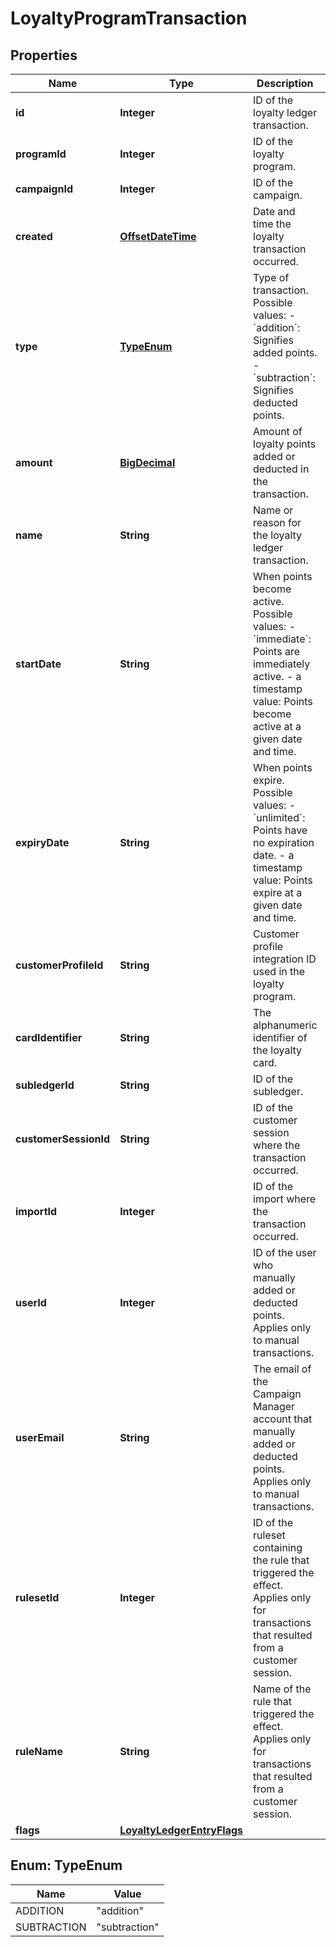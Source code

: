 

# LoyaltyProgramTransaction

## Properties

Name | Type | Description | Notes
------------ | ------------- | ------------- | -------------
**id** | **Integer** | ID of the loyalty ledger transaction. | 
**programId** | **Integer** | ID of the loyalty program. | 
**campaignId** | **Integer** | ID of the campaign. |  [optional]
**created** | [**OffsetDateTime**](OffsetDateTime.md) | Date and time the loyalty transaction occurred. | 
**type** | [**TypeEnum**](#TypeEnum) | Type of transaction. Possible values:   - &#x60;addition&#x60;: Signifies added points.   - &#x60;subtraction&#x60;: Signifies deducted points.  | 
**amount** | [**BigDecimal**](BigDecimal.md) | Amount of loyalty points added or deducted in the transaction. | 
**name** | **String** | Name or reason for the loyalty ledger transaction. | 
**startDate** | **String** | When points become active. Possible values:   - &#x60;immediate&#x60;: Points are immediately active.   - a timestamp value: Points become active at a given date and time.  | 
**expiryDate** | **String** | When points expire. Possible values:   - &#x60;unlimited&#x60;: Points have no expiration date.   - a timestamp value: Points expire at a given date and time.  | 
**customerProfileId** | **String** | Customer profile integration ID used in the loyalty program. |  [optional]
**cardIdentifier** | **String** | The alphanumeric identifier of the loyalty card.  |  [optional]
**subledgerId** | **String** | ID of the subledger. | 
**customerSessionId** | **String** | ID of the customer session where the transaction occurred. |  [optional]
**importId** | **Integer** | ID of the import where the transaction occurred. |  [optional]
**userId** | **Integer** | ID of the user who manually added or deducted points. Applies only to manual transactions. |  [optional]
**userEmail** | **String** | The email of the Campaign Manager account that manually added or deducted points. Applies only to manual transactions. |  [optional]
**rulesetId** | **Integer** | ID of the ruleset containing the rule that triggered the effect. Applies only for transactions that resulted from a customer session. |  [optional]
**ruleName** | **String** | Name of the rule that triggered the effect. Applies only for transactions that resulted from a customer session. |  [optional]
**flags** | [**LoyaltyLedgerEntryFlags**](LoyaltyLedgerEntryFlags.md) |  |  [optional]



## Enum: TypeEnum

Name | Value
---- | -----
ADDITION | &quot;addition&quot;
SUBTRACTION | &quot;subtraction&quot;



